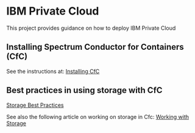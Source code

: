 # IBM Private Cloud
This project provides guidance on how to deploy IBM Private Cloud


## Installing Spectrum Conductor for Containers (CfC)

See the instructions at: [Installing CfC](Install%20IBM%20Spectrum%20Conductor%20for%20Containers.md)

## Best practices in using storage with CfC

[Storage Best Practices](Install%20IBM%20Spectrum%20Conductor%20for%20Containers.md)

See also the following article on working on storage in Cfc: [Working with Storage](https://www.ibm.com/developerworks/community/blogs/fe25b4ef-ea6a-4d86-a629-6f87ccf4649e/entry/Working_with_storage?lang=en)

